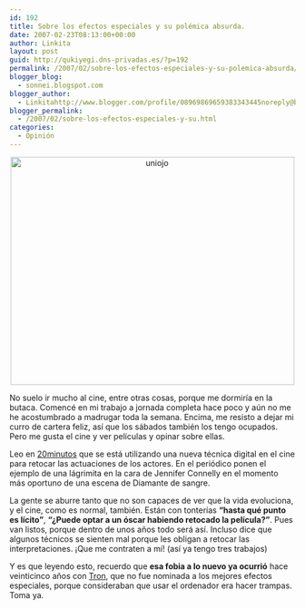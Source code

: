 ```yaml
---
id: 192
title: Sobre los efectos especiales y su polémica absurda.
date: 2007-02-23T08:13:00+00:00
author: Linkita
layout: post
guid: http://qukiyegi.dns-privadas.es/?p=192
permalink: /2007/02/sobre-los-efectos-especiales-y-su-polemica-absurda/
blogger_blog:
  - sonnei.blogspot.com
blogger_author:
  - Linkitahttp://www.blogger.com/profile/08969869659383343445noreply@blogger.com
blogger_permalink:
  - /2007/02/sobre-los-efectos-especiales-y-su.html
categories:
  - Opinión
---
```

<div style="text-align: center;">
  <a href="http://www.flickr.com/photos/linkita/394405174/"><img src="http://farm1.static.flickr.com/126/394405174_8035e3bfd0.jpg" alt="uniojo" border="0" height="402" width="500" /></a>
</div>

No suelo ir mucho al cine, entre otras cosas, porque me dormiría en la butaca. Comencé en mi trabajo a jornada completa hace poco y aún no me he acostumbrado a madrugar toda la semana. Encima, me resisto a dejar mi curro de cartera feliz, así que los sábados también los tengo ocupados. Pero me gusta el cine y ver películas y opinar sobre ellas.

Leo en [20minutos](http://www.20minutos.es/noticia/205069/0/efectos/especiales/oscar/) que se está utilizando una nueva técnica digital en el cine para retocar las actuaciones de los actores. En el periódico ponen el ejemplo de una lágrimita en la cara de <span>Jennifer Connelly en el momento más oportuno de una escena de Diamante de sangre.</p> 

<p>
  La gente se aburre tanto que no son capaces de ver que la vida evoluciona, y el cine, como es normal, también. Están con tonterías <span style="font-weight: bold;">&#8220;hasta qué punto es lícito&#8221;</span>, <span style="font-weight: bold;">&#8220;¿Puede optar a un óscar habiendo retocado la película?&#8221;</span>. Pues van listos, porque dentro de unos años todo será así. Incluso dice que algunos técnicos se sienten mal porque les obligan a retocar las interpretaciones. ¡Que me contraten a mí! (así ya tengo tres trabajos)
</p>

<p>
  Y es que leyendo esto, recuerdo que <span style="font-weight: bold;">esa fobia a lo nuevo ya ocurrió</span> hace veinticinco años con <a href="http://es.wikipedia.org/wiki/Tron">Tron</a>, que no fue nominada a los mejores efectos especiales, porque consideraban que usar el ordenador era hacer trampas. Toma ya.</span>
</p>